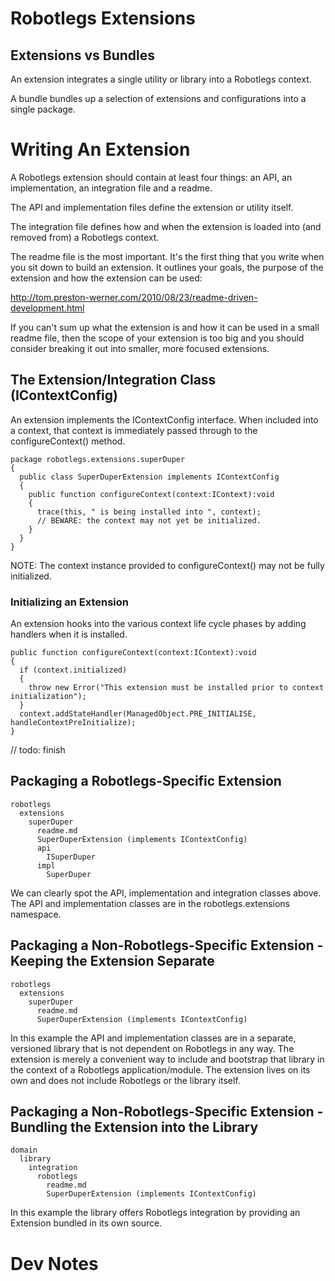 # Robotlegs Extensions

## Extensions vs Bundles

An extension integrates a single utility or library into a Robotlegs context.

A bundle bundles up a selection of extensions and configurations into a single package.

# Writing An Extension

A Robotlegs extension should contain at least four things: an API, an implementation, an integration file and a readme.

The API and implementation files define the extension or utility itself.

The integration file defines how and when the extension is loaded into (and removed from) a Robotlegs context.

The readme file is the most important. It's the first thing that you write when you sit down to build an extension. It outlines your goals, the purpose of the extension and how the extension can be used:

http://tom.preston-werner.com/2010/08/23/readme-driven-development.html

If you can't sum up what the extension is and how it can be used in a small readme file, then the scope of your extension is too big and you should consider breaking it out into smaller, more focused extensions.

## The Extension/Integration Class (IContextConfig)

An extension implements the IContextConfig interface. When included into a context, that context is immediately passed through to the configureContext() method.

    package robotlegs.extensions.superDuper
    {
      public class SuperDuperExtension implements IContextConfig
      {
        public function configureContext(context:IContext):void
        {
          trace(this, " is being installed into ", context);
          // BEWARE: the context may not yet be initialized.
        }
      }
    }

NOTE: The context instance provided to configureContext() may not be fully initialized.

### Initializing an Extension

An extension hooks into the various context life cycle phases by adding handlers when it is installed.

    public function configureContext(context:IContext):void
    {
      if (context.initialized)
      {
        throw new Error("This extension must be installed prior to context initialization");
      }
      context.addStateHandler(ManagedObject.PRE_INITIALISE, handleContextPreInitialize);
    }

// todo: finish

## Packaging a Robotlegs-Specific Extension

    robotlegs
      extensions
        superDuper
          readme.md
          SuperDuperExtension (implements IContextConfig)
          api
            ISuperDuper
          impl
            SuperDuper

We can clearly spot the API, implementation and integration classes above. The API and implementation classes are in the robotlegs.extensions namespace.

## Packaging a Non-Robotlegs-Specific Extension - Keeping the Extension Separate

    robotlegs
      extensions
        superDuper
          readme.md
          SuperDuperExtension (implements IContextConfig)

In this example the API and implementation classes are in a separate, versioned library that is not dependent on Robotlegs in any way. The extension is merely a convenient way to include and bootstrap that library in the context of a Robotlegs application/module. The extension lives on its own and does not include Robotlegs or the library itself.

## Packaging a Non-Robotlegs-Specific Extension - Bundling the Extension into the Library

    domain
      library
        integration
          robotlegs
            readme.md
            SuperDuperExtension (implements IContextConfig)

In this example the library offers Robotlegs integration by providing an Extension bundled in its own source.

# Dev Notes

